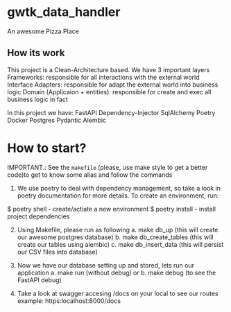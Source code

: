 # gwtk_data_handler

An awesome Pizza Place

## How its work
This project is a Clean-Architecture based. We have 3 important layers
Frameworks: responsible for all interactions with the external world
Interface Adapters: responsible for adapt the external world into business logic
Domain (Applicaion + entities): responsible for create and exec all business logic in fact

In this project we have:
    FastAPI
    Dependency-Injector
    SqlAlchemy
    Poetry
    Docker
    Postgres
    Pydantic
    Alembic

# How to start?

IMPORTANT.: See the `makefile` (please, use make style to get a better code)to get to know some alias and follow the commands

1. We use poetry to deal with dependency management, so take a look in poetry documentation for more details. To create an environment, run:

$ poetry shell - create/actiate a new environment
$ poetry install - install project dependencies

2. Using Makefile, please run as following
    a. make db_up (this will create our awesome postgres database)
    b. make db_create_tables (this will create our tables using alembic)
    c. make db_insert_data (this will persist our CSV files into database)

3. Now we have our database setting up and stored, lets run our application
    a. make run (without debug)
    or
    b. make debug (to see the FastAPI debug)

4. Take a look at swagger accesing /docs on your local to see our routes
    example: https:localhost:8000/docs
